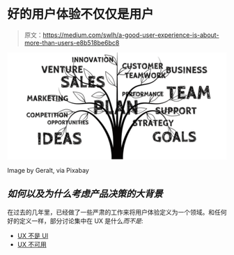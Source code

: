# 好的用户体验不仅仅是用户

> 原文：<https://medium.com/swlh/a-good-user-experience-is-about-more-than-users-e8b518be6bc8>

![](img/ae78739adba2a9cab541c68267906541.png)

Image by Geralt, via Pixabay

## *如何以及为什么考虑产品决策的大背景*

在过去的几年里，已经做了一些严肃的工作来将用户体验定义为一个领域。和任何好的定义一样，部分讨论集中在 UX 是什么*而不是*:

*   [UX 不是 UI](http://www.helloerik.com/ux-is-not-ui)
*   [UX 不可用](https://www.userinsight.com/user-experience-usability-2/)